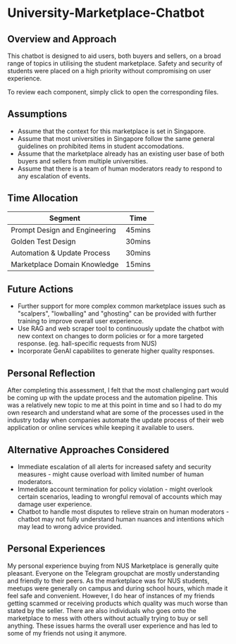 # University-Marketplace-Chatbot

## Overview and Approach
This chatbot is designed to aid users, both buyers and sellers, on a broad range of topics in utilising the student marketplace. Safety and security of students were placed on a high priority without compromising on user experience.

To review each component, simply click to open the corresponding files.

## Assumptions
- Assume that the context for this marketplace is set in Singapore.
- Assume that most universities in Singapore follow the same general guidelines on prohibited items in student accomodations.
- Assume that the marketplace already has an existing user base of both buyers and sellers from multiple universities.
- Assume that there is a team of human moderators ready to respond to any escalation of events.

## Time Allocation
| Segment | Time |
| -------- | ------- |
|  Prompt Design and Engineering | 45mins  |
| Golden Test Design | 30mins  |
|  Automation & Update Process | 30mins |
| Marketplace Domain Knowledge | 15mins |

## Future Actions
- Further support for more complex common marketplace issues such as "scalpers", "lowballing" and "ghosting" can be provided with further training to improve overall user experience.
- Use RAG and web scraper tool to continuously update the chatbot with new context on changes to dorm policies or for a more targeted response. (eg. hall-specific requests from NUS)
- Incorporate GenAI capabilites to generate higher quality responses.

## Personal Reflection
After completing this assessment, I felt that the most challenging part would be coming up with the update process and the automation pipeline. This was a relatively new topic to me at this point in time and so I had to do my own research and understand what are some of the processes used in the industry today when companies automate the update process of their web application or online services while keeping it available to users.

## Alternative Approaches Considered
- Immediate escalation of all alerts for increased safety and security measures - might cause overload with limited number of human moderators.
- Immediate account termination for policy violation - might overlook certain scenarios, leading to wrongful removal of accounts which may damage user experience.
- Chatbot to handle most disputes to relieve strain on human moderators - chatbot may not fully understand human nuances and intentions which may lead to wrong advice provided.

## Personal Experiences
My personal experience buying from NUS Marketplace is generally quite pleasant. Everyone on the Telegram groupchat are mostly understanding and friendly to their peers. As the marketplace was for NUS students, meetups were generally on campus and during school hours, which made it feel safe and convenient. However, I do hear of instances of my friends getting scammed or receiving products which quality was much worse than stated by the seller. There are also individuals who goes onto the marketplace to mess with others without actually trying to buy or sell anything. These issues harms the overall user experience and has led to some of my friends not using it anymore.
